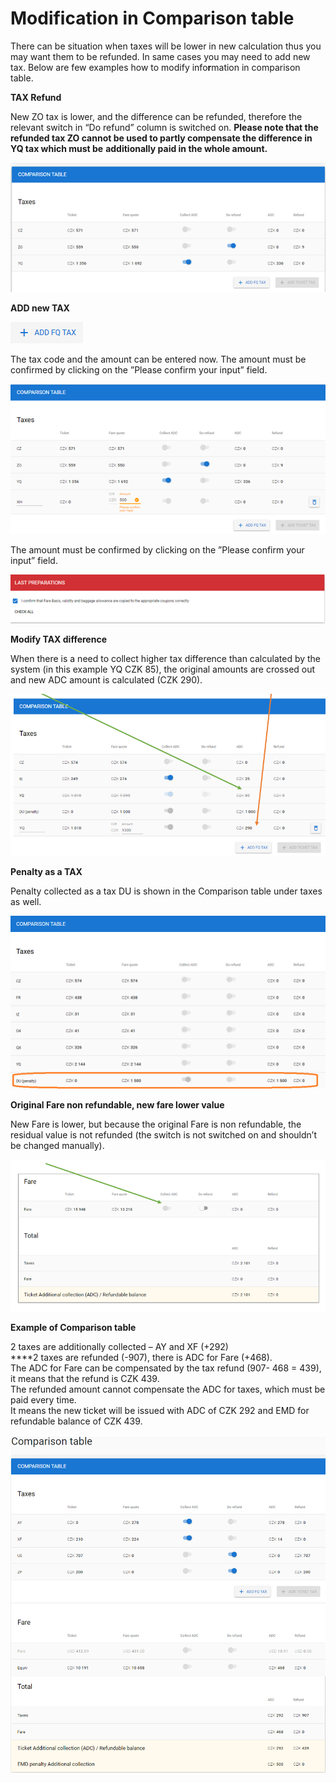# Modification in Comparison table

There can be situation when taxes will be lower in new calculation thus you may want them to be refunded. In same cases you may need to add new tax. Below are few examples how to modify info**r**mation in comparison table.

**TAX Refund**

New ZO tax is lower, and the difference can be refunded, therefore the relevant switch in “Do refund” column is switched on. **Please note that the refunded tax ZO cannot be used to partly compensate the difference in YQ tax which must be** **additionally paid in the whole amount.**

![](../../../.gitbook/assets/image%20%2899%29.png)

**ADD new TAX**

![&quot;ADD FQ TAX button is used in order to enter new tax which is not returned by the system.](../../../.gitbook/assets/image%20%28146%29.png)

The tax code and the amount can be entered now. The amount must be confirmed by clicking on the ”Please confirm your input” field.

![](../../../.gitbook/assets/image%20%28157%29.png)

The amount must be confirmed by clicking on the ”Please confirm your input” field.

![](../../../.gitbook/assets/image%20%28122%29.png)

**Modify TAX difference**

When there is a need to collect higher tax difference than calculated by the system \(in this example YQ CZK 85\), the original amounts are crossed out and new ADC amount is calculated \(CZK 290\).

![](../../../.gitbook/assets/image%20%28101%29.png)

**Penalty as a TAX**

Penalty collected as a tax DU is shown in the Comparison table under taxes as well.

![](../../../.gitbook/assets/image%20%28152%29.png)

**Original Fare non refundable, new fare lower value**

New Fare is lower, but because the original Fare is non refundable, the residual value is not refunded \(the switch is not switched on and shouldn’t be changed manually\).

![](../../../.gitbook/assets/image%20%28163%29.png)

**Example of Comparison table**

2 taxes are additionally collected – AY and XF \(+292\)  
****2 taxes are refunded \(-907\), there is ADC for Fare \(+468\).   
The ADC for Fare can be compensated by the tax refund \(907- 468 = 439\), it means that the refund is CZK 439.   
The refunded amount cannot compensate the ADC for taxes, which must be paid every time.   
It means the new ticket will be issued with ADC of CZK 292 and EMD for refundable balance of CZK 439.  
  


![](../../../.gitbook/assets/image%20%28147%29.png)

